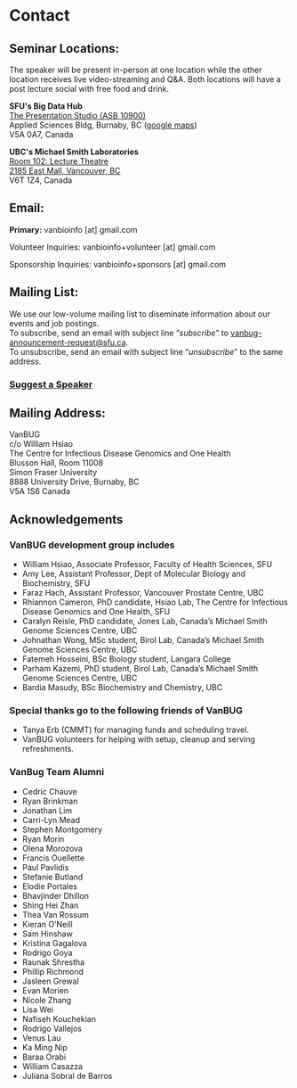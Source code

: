# Contact

## **Seminar Locations:**

The speaker will be present in-person at one location while the other location receives live video-streaming and Q&A. Both locations will have a post lecture social with free food and drink.

**SFU's Big Data Hub**<br>
[The Presentation Studio (ASB 10900)](https://www.sfu.ca/big-data/services/meeting-event-spaces.html)<br>
Applied Sciences Bldg, Burnaby, BC ([google maps](https://maps.app.goo.gl/TtQruxPNSzihmb7k9))<br>
V5A 0A7, Canada

**UBC's Michael Smith Laboratories**<br>
[Room 102: Lecture Theatre](https://www.msl.ubc.ca/room/room-102-lecture-theatre/)<br>
[2185 East Mall, Vancouver, BC](https://maps.app.goo.gl/tL3N1vpGsADNndq46)<br>
V6T 1Z4, Canada

## **Email:**

**Primary:** vanbioinfo [at] gmail.com

Volunteer Inquiries: vanbioinfo+volunteer [at] gmail.com

Sponsorship Inquiries: vanbioinfo+sponsors [at] gmail.com

## Mailing List:

We use our low-volume mailing list to diseminate information about our events and job postings.<br>
To subscribe, send an email with subject line “*subscribe*” to [vanbug-announcement-request@sfu.ca](vanbug-announcement-request@sfu.ca).<br>
To unsubscribe, send an email with subject line “*unsubscribe*” to the same address.<br>

### [**Suggest a Speaker**](https://forms.gle/kXtGzhC2t9ngxnHz5 "Suggest a Speaker")

## Mailing Address:

VanBUG<br>
c/o William Hsiao<br>
The Centre for Infectious Disease Genomics and One Health<br>
Blusson Hall, Room 11008<br>
Simon Fraser University<br>
8888 University Drive, Burnaby, BC<br>
V5A 1S6 Canada

## Acknowledgements

### VanBUG development group includes

- William Hsiao, Associate Professor, Faculty of Health Sciences, SFU
- Amy Lee, Assistant Professor, Dept of Molecular Biology and Biochemistry, SFU
- Faraz Hach, Assistant Professor, Vancouver Prostate Centre, UBC
- Rhiannon Cameron, PhD candidate, Hsiao Lab, The Centre for Infectious Disease Genomics and One Health, SFU
- Caralyn Reisle, PhD candidate, Jones Lab, Canada’s Michael Smith Genome Sciences Centre, UBC
- Johnathan Wong, MSc student, Birol Lab, Canada’s Michael Smith Genome Sciences Centre, UBC
- Fatemeh Hosseini, BSc Biology student, Langara College
- Parham Kazemi, PhD student, Birol Lab, Canada’s Michael Smith Genome Sciences Centre, UBC
- Bardia Masudy, BSc Biochemistry and Chemistry, UBC

### Special thanks go to the following friends of VanBUG

- Tanya Erb (CMMT) for managing funds and scheduling travel.
- VanBUG volunteers for helping with setup, cleanup and serving refreshments.

### VanBug Team Alumni

- Cedric Chauve
- Ryan Brinkman
- Jonathan Lim
- Carri-Lyn Mead
- Stephen Montgomery
- Ryan Morin
- Olena Morozova
- Francis Ouellette
- Paul Pavlidis
- Stefanie Butland
- Elodie Portales
- Bhavjinder Dhillon
- Shing Hei Zhan
- Thea Van Rossum
- Kieran O’Neill
- Sam Hinshaw
- Kristina Gagalova
- Rodrigo Goya
- Raunak Shrestha
- Phillip Richmond
- Jasleen Grewal
- Evan Morien
- Nicole Zhang
- Lisa Wei
- Nafiseh Kouchekian
- Rodrigo Vallejos
- Venus Lau
- Ka Ming Nip
- Baraa Orabi
- William Casazza
- Juliana Sobral de Barros
